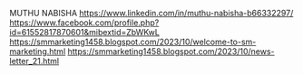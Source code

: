 MUTHU NABISHA
https://www.linkedin.com/in/muthu-nabisha-b66332297/
https://www.facebook.com/profile.php?id=61552817870601&mibextid=ZbWKwL
https://smmarketing1458.blogspot.com/2023/10/welcome-to-sm-marketing.html
https://smmarketing1458.blogspot.com/2023/10/news-letter_21.html
